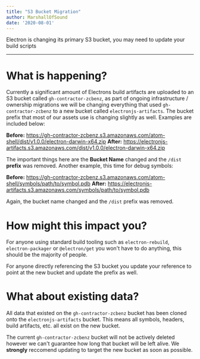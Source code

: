 ```yaml
---
title: "S3 Bucket Migration"
author: MarshallOfSound
date: '2020-08-01'
---
```


Electron is changing its primary S3 bucket, you may need to update your build scripts

---

# What is happening?

Currently a significant amount of Electrons build artifacts are uploaded to an S3 bucket called `gh-contractor-zcbenz`, as part of ongoing infrastructure / ownership migrations we will be changing everything that used `gh-contractor-zcbenz` to a new bucket called `electronjs-artifacts`.  The bucket prefix that most of our assets use is changing slightly as well.  Examples are included below:

**Before:** https://gh-contractor-zcbenz.s3.amazonaws.com/atom-shell/dist/v1.0.0/electron-darwin-x64.zip
**After:** https://electronjs-artifacts.s3.amazonaws.com/dist/v1.0.0/electron-darwin-x64.zip

The important things here are the **Bucket Name** changed and the `/dist` **prefix** was removed.  Another example, this time for debug symbols:

**Before:** https://gh-contractor-zcbenz.s3.amazonaws.com/atom-shell/symbols/path/to/symbol.pdb
**After:** https://electronjs-artifacts.s3.amazonaws.com/symbols/path/to/symbol.pdb

Again, the bucket name changed and the `/dist` prefix was removed.

# How might this impact you?

For anyone using standard build tooling such as `electron-rebuild`, `electron-packager` or `@electron/get` you won't have to do anything, this should be the majority of people.

For anyone directly referencing the S3 bucket you update your reference to point at the new bucket and update the prefix as well.

# What about existing data?

All data that existed on the `gh-contractor-zcbenz` bucket has been cloned onto the `electronjs-artifacts` bucket. This means all symbols, headers, build artifacts, etc. all exist on the new bucket.

The current `gh-contractor-zcbenz` bucket will not be actively deleted however we can't guarantee how long that bucket will be left alive.  We **strongly** reccomend updating to target the new bucket as soon as possible.


